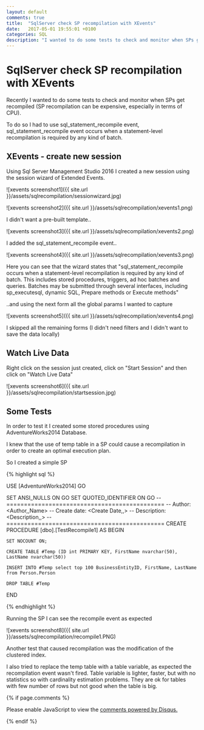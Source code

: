 ```yaml
---
layout: default
comments: true
title:  "SqlServer check SP recompilation with XEvents"
date:   2017-05-01 19:55:01 +0100
categories: SQL
description: "I wanted to do some tests to check and monitor when SPs get recompiled, using sql_statement_recompile event.."
---
```

# [](#header-1)SqlServer check SP recompilation with XEvents

Recently I wanted to do some tests to check and monitor when SPs get recompiled (SP recompilation can be expensive, especially in terms of CPU).

To do so I had to use sql_statement_recompile event, sql_statement_recompile event occurs when a statement-level recompilation is required by any kind of batch.

## [](#header-2) XEvents - create new session

Using Sql Server Management Studio 2016 I created a new session using the session wizard of Extended Events.

![xevents screenshot1]({{ site.url }}/assets/sqlrecompilation/sessionwizard.jpg)

![xevents screenshot2]({{ site.url }}/assets/sqlrecompilation/xevents1.png)

I didn't want a pre-built template..

![xevents screenshot3]({{ site.url }}/assets/sqlrecompilation/xevents2.png)

I added the sql_statement_recompile event..

![xevents screenshot4]({{ site.url }}/assets/sqlrecompilation/xevents3.png)

Here you can see that the wizard states that "sql_statement_recompile occurs when a statement-level recompilation is required by any kind of batch. This includes stored procedures, triggers, ad hoc batches and queries. Batches may be submitted through several interfaces, including sp_executesql, dynamic SQL, Prepare methods or Execute methods"

..and using the next form all the global params I wanted to capture

![xevents screenshot5]({{ site.url }}/assets/sqlrecompilation/xevents4.png)

I skipped all the remaining forms (I didn't need filters and I didn't want to save the data locally)

## [](#header-3) Watch Live Data

Right click on the session just created, click on "Start Session" and then click on "Watch Live Data"

![xevents screenshot6]({{ site.url }}/assets/sqlrecompilation/startsession.jpg)

## [](#header-3) Some Tests

In order to test it I created some stored procedures using AdventureWorks2014 Database.

I knew that the use of temp table in a SP could cause a recompilation in order to create an optimal execution plan.

So I created a simple SP

{% highlight sql %}

USE [AdventureWorks2014]
GO

SET ANSI_NULLS ON
GO
SET QUOTED_IDENTIFIER ON
GO
-- =============================================
-- Author:		<Author,,Name>
-- Create date: <Create Date,,>
-- Description:	<Description,,>
-- =============================================
CREATE PROCEDURE [dbo].[TestRecompile1] 
AS
BEGIN

	SET NOCOUNT ON;

    CREATE TABLE #Temp (ID int PRIMARY KEY, FirstName nvarchar(50), LastName nvarchar(50))

	INSERT INTO #Temp select top 100 BusinessEntityID, FirstName, LastName from Person.Person

	DROP TABLE #Temp  

END

{% endhighlight %}

Running the SP I can see the recompile event as expected

![xevents screenshot8]({{ site.url }}/assets/sqlrecompilation/recompile1.PNG)

Another test that caused recompilation was the modification of the clustered index.

I also tried to replace the temp table with a table variable, as expected the recompilation event wasn't fired. Table variable is lighter, faster, but with no statistics so with cardinality estimation problems. They are ok for tables with few number of rows but not good when the table is big.

{% if page.comments %}

<div id="disqus_thread"></div>
<script>

/**
*  RECOMMENDED CONFIGURATION VARIABLES: EDIT AND UNCOMMENT THE SECTION BELOW TO INSERT DYNAMIC VALUES FROM YOUR PLATFORM OR CMS.
*  LEARN WHY DEFINING THESE VARIABLES IS IMPORTANT: https://disqus.com/admin/universalcode/#configuration-variables*/
/*
var disqus_config = function () {
this.page.url = PAGE_URL;  // Replace PAGE_URL with your page's canonical URL variable
this.page.identifier = PAGE_IDENTIFIER; // Replace PAGE_IDENTIFIER with your page's unique identifier variable
};
*/
(function() { // DON'T EDIT BELOW THIS LINE
var d = document, s = d.createElement('script');
s.src = 'https://maciti-github-io.disqus.com/embed.js';
s.setAttribute('data-timestamp', +new Date());
(d.head || d.body).appendChild(s);
})();
</script>
<noscript>Please enable JavaScript to view the <a href="https://disqus.com/?ref_noscript">comments powered by Disqus.</a></noscript>
  
{% endif %}
